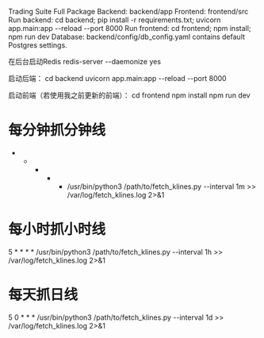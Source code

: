 Trading Suite Full Package
Backend: backend/app
Frontend: frontend/src
Run backend: cd backend; pip install -r requirements.txt; uvicorn app.main:app --reload --port 8000
Run frontend: cd frontend; npm install; npm run dev
Database: backend/config/db_config.yaml contains default Postgres settings.

在后台启动Redis
redis-server --daemonize yes 


启动后端：
cd backend
uvicorn app.main:app --reload --port 8000


启动前端（若使用我之前更新的前端）：
cd frontend
npm install
npm run dev


# 每分钟抓分钟线
* * * * * /usr/bin/python3 /path/to/fetch_klines.py --interval 1m >> /var/log/fetch_klines.log 2>&1

# 每小时抓小时线
5 * * * * /usr/bin/python3 /path/to/fetch_klines.py --interval 1h >> /var/log/fetch_klines.log 2>&1

# 每天抓日线
5 0 * * * /usr/bin/python3 /path/to/fetch_klines.py --interval 1d >> /var/log/fetch_klines.log 2>&1
